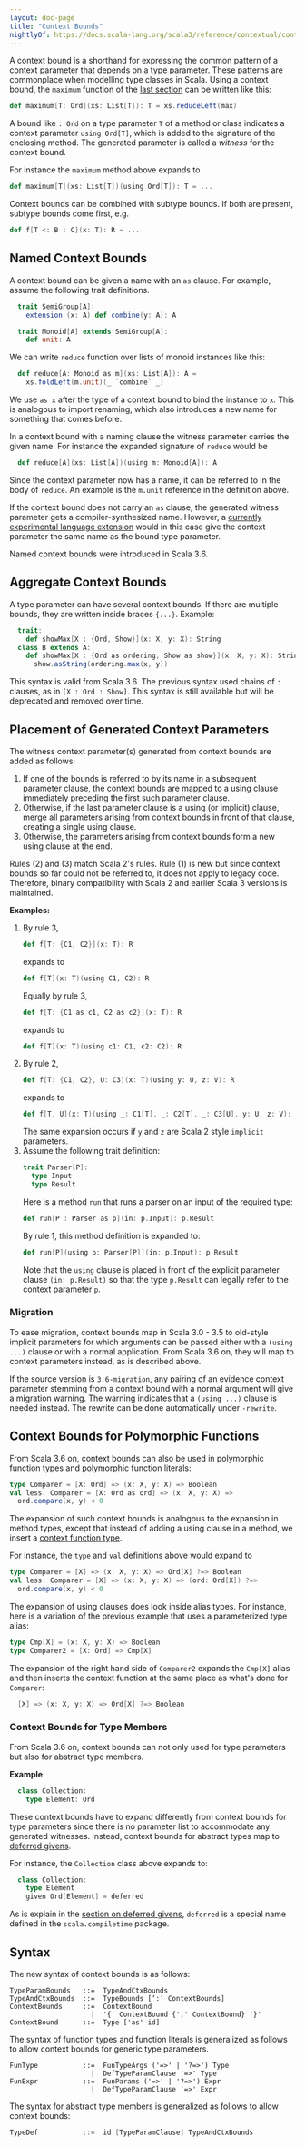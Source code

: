 ```yaml
---
layout: doc-page
title: "Context Bounds"
nightlyOf: https://docs.scala-lang.org/scala3/reference/contextual/context-bounds.html
---
```


A context bound is a shorthand for expressing the common pattern of a context parameter that depends on a type parameter. These patterns are commonplace when modelling type classes in Scala. Using a context bound, the `maximum` function of the [last section](./using-clauses.md) can be written like this:

```scala
def maximum[T: Ord](xs: List[T]): T = xs.reduceLeft(max)
```

A bound like `: Ord` on a type parameter `T` of a method or class indicates a context parameter `using Ord[T]`, which is added to the signature of the enclosing method. The generated parameter is called a _witness_ for the context bound.

For instance the `maximum` method above expands to
```scala
def maximum[T](xs: List[T])(using Ord[T]): T = ...
```
Context bounds can be combined with subtype bounds. If both are present, subtype bounds come first, e.g.

```scala
def f[T <: B : C](x: T): R = ...
```

## Named Context Bounds

A context bound can be given a name with an `as` clause. For example, assume the following trait definitions.
```scala
  trait SemiGroup[A]:
    extension (x: A) def combine(y: A): A

  trait Monoid[A] extends SemiGroup[A]:
    def unit: A
```
We can write `reduce` function over lists of monoid instances like this:
```scala
  def reduce[A: Monoid as m](xs: List[A]): A =
    xs.foldLeft(m.unit)(_ `combine` _)
```
We use `as x` after the type of a context bound to bind the instance to `x`. This is analogous to import renaming, which also introduces a new name for something that comes before.

In a context bound with a naming clause the witness parameter carries the given name. For instance the expanded signature of `reduce` would be
```scala
  def reduce[A](xs: List[A])(using m: Monoid[A]): A
```
Since the context parameter now has a name, it can be referred
to in the body of `reduce`. An example is the `m.unit` reference in the definition above.

If the context bound does not carry an `as` clause, the generated witness parameter gets a compiler-synthesized name. However, a [currently experimental
language extension](../experimental/typeclasses.md#better-default-names-for-context-bounds) would in this case give the context parameter the same name as the bound type parameter.

Named context bounds were introduced in Scala 3.6.

## Aggregate Context Bounds

A type parameter can have several context bounds. If there are multiple bounds, they are written inside braces `{...}`. Example:
```scala
  trait:
    def showMax[X : {Ord, Show}](x: X, y: X): String
  class B extends A:
    def showMax[X : {Ord as ordering, Show as show}](x: X, y: X): String =
      show.asString(ordering.max(x, y))
```

This syntax is valid from Scala 3.6. The previous syntax used
chains of `:` clauses, as in `[X : Ord : Show]`. This syntax is still available but will be deprecated and removed over time.

## Placement of Generated Context Parameters

The witness context parameter(s) generated from context bounds are added as follows:

 1. If one of the bounds is referred to by its name in a subsequent parameter clause, the context bounds are mapped to a using clause immediately preceding the first such parameter clause.
 2. Otherwise, if the last parameter clause is a using (or implicit) clause, merge all parameters arising from context bounds in front of that clause, creating a single using clause.
 3. Otherwise, the parameters arising from context bounds form a new using clause at the end.

Rules (2) and (3) match Scala 2's rules. Rule (1) is new but since context bounds so far could not be referred to, it does not apply to legacy code. Therefore, binary compatibility with Scala 2 and earlier Scala 3 versions is maintained.

**Examples:**

 1. By rule 3,
    ```scala
    def f[T: {C1, C2}](x: T): R
    ```
    expands to
    ```scala
    def f[T](x: T)(using C1, C2): R
    ```
    Equally by rule 3,
    ```scala
    def f[T: {C1 as c1, C2 as c2}](x: T): R
    ```
    expands to
    ```scala
    def f[T](x: T)(using c1: C1, c2: C2): R

 2. By rule 2,
    ```scala
    def f[T: {C1, C2}, U: C3](x: T)(using y: U, z: V): R
    ```
    expands to
    ```scala
    def f[T, U](x: T)(using _: C1[T], _: C2[T], _: C3[U], y: U, z: V): R
    ```
    The same expansion occurs if `y` and `z` are Scala 2 style `implicit` parameters.
 3. Assume the following trait definition:
    ```scala
    trait Parser[P]:
      type Input
      type Result
    ```
    Here is a method `run` that runs a parser on an input of the required type:
    ```scala
    def run[P : Parser as p](in: p.Input): p.Result
    ```
    By rule 1, this method definition is expanded to:
    ```scala
    def run[P](using p: Parser[P]](in: p.Input): p.Result
    ```
    Note that the `using` clause is placed in front of the explicit parameter clause `(in: p.Result)` so that
    the type `p.Result` can legally refer to the context parameter `p`.

### Migration

To ease migration, context bounds map in Scala 3.0 - 3.5 to old-style implicit parameters
for which arguments can be passed either with a `(using ...)` clause or with a normal application. From Scala 3.6 on, they will map to context parameters instead, as is described above.

If the source version is `3.6-migration`, any pairing of an evidence
context parameter stemming from a context bound with a normal argument will give a migration
warning. The warning indicates that a `(using ...)` clause is needed instead. The rewrite can be
done automatically under `-rewrite`.

## Context Bounds for Polymorphic Functions

From Scala 3.6 on, context bounds can also be used in polymorphic function types and polymorphic function literals:

```scala
type Comparer = [X: Ord] => (x: X, y: X) => Boolean
val less: Comparer = [X: Ord as ord] => (x: X, y: X) =>
  ord.compare(x, y) < 0
```

The expansion of such context bounds is analogous to the expansion in method types, except that instead of adding a using clause in a method, we insert a [context function type](./context-functions.md).

For instance, the `type` and `val` definitions above would expand to
```scala
type Comparer = [X] => (x: X, y: X) => Ord[X] ?=> Boolean
val less: Comparer = [X] => (x: X, y: X) => (ord: Ord[X]) ?=>
  ord.compare(x, y) < 0
```

The expansion of using clauses does look inside alias types. For instance,
here is a variation of the previous example that uses a parameterized type alias:
```scala
type Cmp[X] = (x: X, y: X) => Boolean
type Comparer2 = [X: Ord] => Cmp[X]
```
The expansion of the right hand side of `Comparer2` expands the `Cmp[X]` alias
and then inserts the context function at the same place as what's done for `Comparer`:
```scala
  [X] => (x: X, y: X) => Ord[X] ?=> Boolean
```

### Context Bounds for Type Members

From Scala 3.6 on, context bounds can not only used for type parameters but also for abstract type members.

**Example**:

```scala
  class Collection:
    type Element: Ord
```

These context bounds have to expand differently from context bounds for type parameters since there is no parameter list to accommodate any generated witnesses. Instead, context bounds for abstract types map to
[deferred givens](./deferred-givens.md).

For instance, the `Collection` class above expands to:
```scala
  class Collection:
    type Element
    given Ord[Element] = deferred
```
As is explain in the [section on deferred givens](./deferred-givens.md), `deferred` is a special name defined in the `scala.compiletime` package.


## Syntax

The new syntax of context bounds is as follows:

```ebnf
TypeParamBounds   ::=  TypeAndCtxBounds
TypeAndCtxBounds  ::=  TypeBounds [‘:’ ContextBounds]
ContextBounds     ::=  ContextBound
                    |  '{' ContextBound {',' ContextBound} '}'
ContextBound      ::=  Type ['as' id]
```

The syntax of function types and function literals
is generalized as follows to allow context bounds for generic type parameters.

```ebnf
FunType           ::=  FunTypeArgs ('=>' | '?=>') Type
                    |  DefTypeParamClause '=>' Type
FunExpr           ::=  FunParams ('=>' | '?=>') Expr
                    |  DefTypeParamClause '=>' Expr
```
The syntax for abstract type members is generalized as follows to allow context bounds:

```scala
TypeDef           ::=  id [TypeParamClause] TypeAndCtxBounds
```